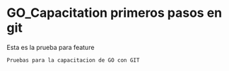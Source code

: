 # GO_Capacitation primeros pasos en git


Esta es la prueba para feature

    Pruebas para la capacitacion de GO con GIT

